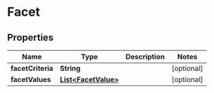 # Facet

## Properties
Name | Type | Description | Notes
------------ | ------------- | ------------- | -------------
**facetCriteria** | **String** |  |  [optional]
**facetValues** | [**List&lt;FacetValue&gt;**](FacetValue.md) |  |  [optional]
